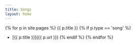 ```yaml
---
title: Songs
layout: home
---
```


{% for p in site.pages %}
{{ p.title }}
  {% if p.type == 'song' %}
- [{{ p.title }}]({{ p.url }})
  {% endif %}
{% endfor %}